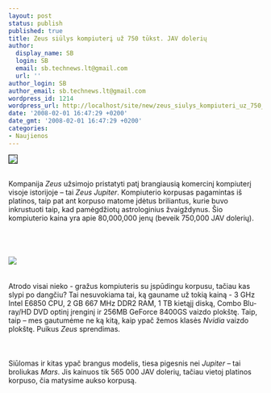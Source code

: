 ```yaml
---
layout: post
status: publish
published: true
title: Zeus siūlys kompiuterį už 750 tūkst. JAV dolerių
author:
  display_name: SB
  login: SB
  email: sb.technews.lt@gmail.com
  url: ''
author_login: SB
author_email: sb.technews.lt@gmail.com
wordpress_id: 1214
wordpress_url: http://localhost/site/new/zeus_siulys_kompiuteri_uz_750_tukst_jav_doleriu/
date: '2008-02-01 16:47:29 +0200'
date_gmt: '2008-02-01 16:47:29 +0200'
categories:
- Naujienos
---
```

<div class="imgright"><img src="http://www.techpowerup.com/img/08-01-30/zeus_mars_thm.jpg" border="1"></div>
<p><br>Kompanija <i>Zeus</i> užsimojo pristatyti patį brangiausią komercinį kompiuterį visoje istorijoje – tai <i>Zeus Jupiter</i>. Kompiuterio korpusas pagamintas iš platinos, taip pat ant korpuso matome įdėtus briliantus, kurie buvo inkrustuoti taip, kad pamėgdžiotų astrologinius žvaigždynus. Šio kompiuterio kaina yra apie 80,000,000 jenų (beveik 750,000 JAV dolerių).<br />
<br><br />
<br><br><img src="http://www.techpowerup.com/img/08-01-30/zeus_jupiter.jpg"><br><br />
<br>Atrodo visai nieko - gražus kompiuteris su įspūdingu korpusu, tačiau kas slypi po dangčiu? Tai nesuvokiama tai, ką gauname už tokią kainą - 3 GHz Intel E6850 CPU, 2 GB 667 MHz DDR2 RAM, 1 TB kietąjį diską, Combo Blu-ray/HD DVD optinį įrenginį ir 256MB GeForce 8400GS vaizdo plokštę. Taip, taip – mes gautumėme ne ką kitą, kaip ypač žemos klasės <i>Nvidia</i> vaizdo plokštę. Puikus <i>Zeus</i> sprendimas.<br />
<br><br />
<br>Siūlomas ir kitas ypač brangus modelis, tiesa pigesnis nei <i>Jupiter</i> – tai broliukas <i>Mars</i>. Jis kainuos tik 565 000 JAV dolerių, tačiau vietoj platinos korpuso, čia matysime aukso korpusą.<br />
<br></p>
